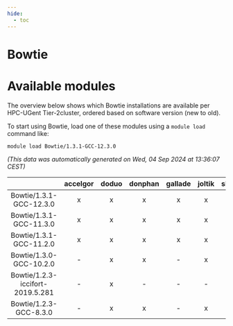 ```yaml
---
hide:
  - toc
---
```


Bowtie
======

# Available modules


The overview below shows which Bowtie installations are available per HPC-UGent Tier-2cluster, ordered based on software version (new to old).

To start using Bowtie, load one of these modules using a `module load` command like:

```shell
module load Bowtie/1.3.1-GCC-12.3.0
```

*(This data was automatically generated on Wed, 04 Sep 2024 at 13:36:07 CEST)*  

| |accelgor|doduo|donphan|gallade|joltik|shinx|skitty|
| :---: | :---: | :---: | :---: | :---: | :---: | :---: | :---: |
|Bowtie/1.3.1-GCC-12.3.0|x|x|x|x|x|x|x|
|Bowtie/1.3.1-GCC-11.3.0|x|x|x|x|x|-|x|
|Bowtie/1.3.1-GCC-11.2.0|x|x|x|x|x|-|x|
|Bowtie/1.3.0-GCC-10.2.0|-|x|x|-|x|-|-|
|Bowtie/1.2.3-iccifort-2019.5.281|-|x|-|-|-|-|-|
|Bowtie/1.2.3-GCC-8.3.0|-|x|x|-|x|-|x|
